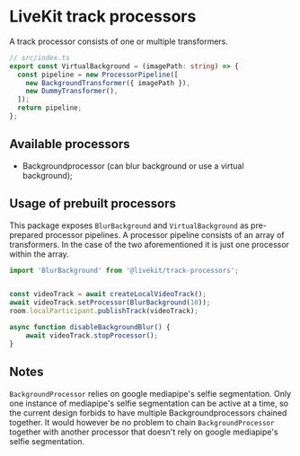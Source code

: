 # LiveKit track processors

A track processor consists of one or multiple transformers.

```ts
// src/index.ts
export const VirtualBackground = (imagePath: string) => {
  const pipeline = new ProcessorPipeline([
    new BackgroundTransformer({ imagePath }),
    new DummyTransformer(),
  ]);
  return pipeline;
};
```

## Available processors

- Backgroundprocessor (can blur background or use a virtual background);

## Usage of prebuilt processors

This package exposes `BlurBackground` and `VirtualBackground` as pre-prepared processor pipelines.
A processor pipeline consists of an array of transformers. In the case of the two aforementioned it is just one processor within the array.

```ts
import 'BlurBackground' from '@livekit/track-processors';


const videoTrack = await createLocalVideoTrack();
await videoTrack.setProcessor(BlurBackground(10));
room.localParticipant.publishTrack(videoTrack);

async function disableBackgroundBlur() {
    await videoTrack.stopProcessor();
}

```

## Notes

`BackgroundProcessor` relies on google mediapipe's selfie segmentation. Only one instance of mediapipe's selfie segmentation can be active at a time, so the current design forbids to have multiple Backgroundprocessors chained together. It would however be no problem to chain `BackgroundProcessor` together with another processor that doesn't rely on google mediapipe's selfie segmentation.
